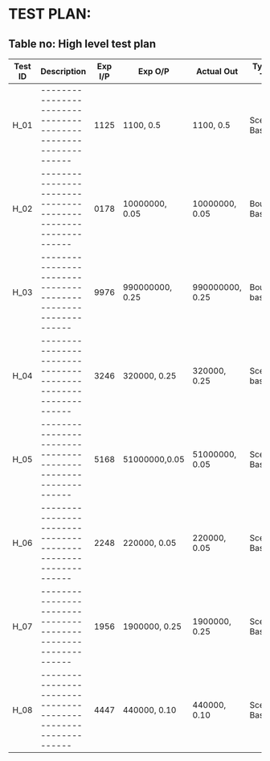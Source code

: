 # TEST PLAN:

## Table no: High level test plan

| **Test ID** | **Description**                                              | **Exp I/P** | **Exp O/P** | **Actual Out** |**Type Of Test**  |    
|-------------|--------------------------------------------------------------|------------|-------------|----------------|------------------|
|  H_01       |--------------------------------------------------------------| 1125 | 1100, 0.5 | 1100, 0.5 | Scenario Based |
|  H_02       |--------------------------------------------------------------| 0178 | 10000000, 0.05 | 10000000, 0.05 |Boundary Based |
|  H_03       |--------------------------------------------------------------| 9976| 990000000, 0.25 | 990000000, 0.25 |Boundary based|
|  H_04       |--------------------------------------------------------------| 3246| 320000, 0.25 |320000, 0.25 |Scenario based |
|  H_05       |--------------------------------------------------------------| 5168 | 51000000,0.05 | 51000000, 0.05 | Scenario Based |
|  H_06       |--------------------------------------------------------------| 2248 | 220000, 0.05 | 220000, 0.05 | Scenario Based |
|  H_07       |--------------------------------------------------------------| 1956 | 1900000, 0.25 | 1900000, 0.25 | Scenario Based |
|  H_08       |--------------------------------------------------------------| 4447 | 440000, 0.10 | 440000, 0.10 | Scenario Based |





